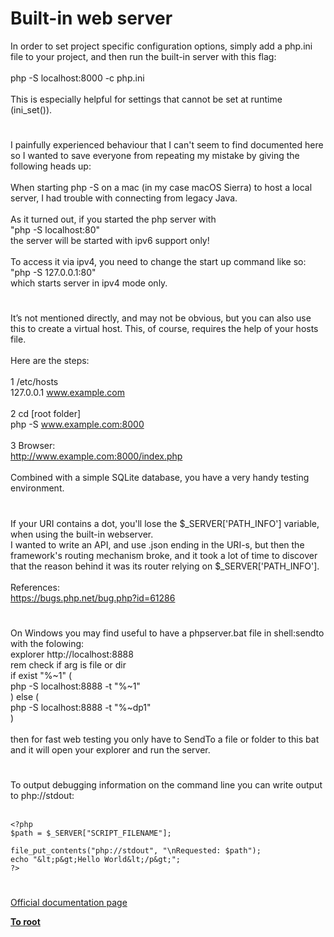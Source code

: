# Built-in web server



In order to set project specific configuration options, simply add a php.ini file to your project, and then run the built-in server with this flag:<br><br>php -S localhost:8000 -c php.ini<br><br>This is especially helpful for settings that cannot be set at runtime (ini_set()).  

#

I painfully experienced behaviour that I can&apos;t seem to find documented here so I wanted to save everyone from repeating my mistake by giving the following heads up:<br><br>When starting php -S on a mac (in my case macOS Sierra) to host a local server, I had trouble with connecting from legacy Java. <br><br>As it turned out, if you started the php server with <br>"php -S localhost:80" <br>the server will be started with ipv6 support only!<br><br>To access it via ipv4, you need to change the start up command like so:<br> "php -S 127.0.0.1:80"<br>which starts server in ipv4 mode only.  

#

It&#x2019;s not mentioned directly, and may not be obvious, but you can also use this to create a virtual host. This, of course, requires the help of your hosts file.<br><br>Here are the steps:<br><br>1    /etc/hosts<br>    127.0.0.1    www.example.com<br><br>2    cd [root folder]<br>    php -S www.example.com:8000<br><br>3    Browser:<br>    http://www.example.com:8000/index.php<br><br>Combined with a simple SQLite database, you have a very handy testing environment.  

#

If your URI contains a dot, you&apos;ll lose the $_SERVER[&apos;PATH_INFO&apos;] variable, when using the built-in webserver.<br>I wanted to write an API, and use .json ending in the URI-s, but then the framework&apos;s routing mechanism broke, and it took a lot of time to discover that the reason behind it was its router relying on $_SERVER[&apos;PATH_INFO&apos;].<br><br>References:<br>https://bugs.php.net/bug.php?id=61286  

#

On Windows you may find useful to have a phpserver.bat file in shell:sendto with the folowing:<br>explorer http://localhost:8888<br>rem check if arg is file or dir<br>if exist "%~1\" (<br>  php -S localhost:8888 -t "%~1"<br>) else (<br>  php -S localhost:8888 -t "%~dp1"<br>)<br><br>then for fast web testing you only have to SendTo a file or folder to this bat and it will open your explorer and run the server.  

#

To output debugging information on the command line you can write output to php://stdout:<br><br>

```
<?php
$path = $_SERVER["SCRIPT_FILENAME"];

file_put_contents("php://stdout", "\nRequested: $path");
echo "&lt;p&gt;Hello World&lt;/p&gt;";
?>
```
  

#

[Official documentation page](https://www.php.net/manual/en/features.commandline.webserver.php)

**[To root](/README.md)**